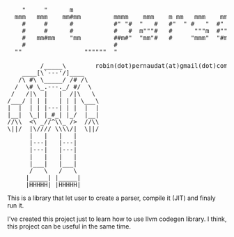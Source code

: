 <pre>                                                                      
    "     "      m                                                    
  mmm   mmm    mm#mm         mmmm    mmm    m mm   mmm    mmm    m mm 
    #     #      #           #" "#  "   #   #"  " #   "  #"  #   #"  "
    #     #      #           #   #  m"""#   #      """m  #""""   #    
    #   mm#mm    "mm         ##m#"  "mm"#   #     "mmm"  "#mm"   #    
    #                        #                                        
  ""                 """"""  "                      
  
         /_____\        robin(dot)pernaudat(at)gmail(dot)com
    ____[\`---'/]____   
   /\ #\ \_____/ /# /\
  /  \# \_.---._/ #/  \
 /   /|\  |   |  /|\   \  
/___/ | | |   | | | \___\
|  |  | | |---| | |  |  |
|__|  \_| |_#_| |_/  |__|
//\\  <\ _//^\\_ />  //\\
\||/  |\//// \\\\/|  \||/
      |   |   |   |
      |---|   |---|
      |---|   |---|
      |   |   |   |
      |___|   |___|
      /   \   /   \
     |_____| |_____|
     |HHHHH| |HHHHH|                  
</pre>

This is a library that let user to create a parser, compile it (JIT) and finaly run it.

I've created this project just to learn how to use llvm codegen library. I think, this project can be useful in the same time.


